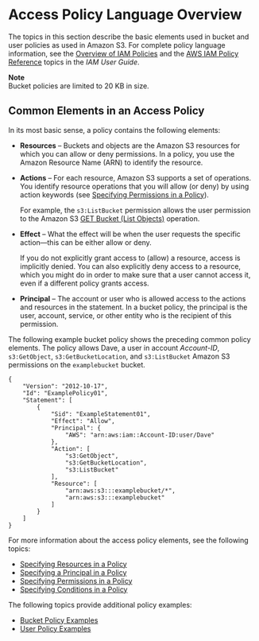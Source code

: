 # Access Policy Language Overview<a name="access-policy-language-overview"></a>

The topics in this section describe the basic elements used in bucket and user policies as used in Amazon S3\. For complete policy language information, see the [Overview of IAM Policies](http://docs.aws.amazon.com/IAM/latest/UserGuide/access_policies.html) and the [AWS IAM Policy Reference](http://docs.aws.amazon.com/IAM/latest/UserGuide/reference_policies.html) topics in the *IAM User Guide*\.

**Note**  
Bucket policies are limited to 20 KB in size\.

## Common Elements in an Access Policy<a name="access-policy-language-s3-specific-details"></a>

In its most basic sense, a policy contains the following elements:
+ **Resources** – Buckets and objects are the Amazon S3 resources for which you can allow or deny permissions\. In a policy, you use the Amazon Resource Name \(ARN\) to identify the resource\. 
+ **Actions** – For each resource, Amazon S3 supports a set of operations\. You identify resource operations that you will allow \(or deny\) by using action keywords \(see [Specifying Permissions in a Policy](using-with-s3-actions.md)\)\. 

  For example, the `s3:ListBucket` permission allows the user permission to the Amazon S3 [GET Bucket \(List Objects\)](http://docs.aws.amazon.com/AmazonS3/latest/API/RESTBucketGET.html) operation\. 
+ **Effect** – What the effect will be when the user requests the specific action—this can be either allow or deny\. 

  If you do not explicitly grant access to \(allow\) a resource, access is implicitly denied\. You can also explicitly deny access to a resource, which you might do in order to make sure that a user cannot access it, even if a different policy grants access\.
+ **Principal** – The account or user who is allowed access to the actions and resources in the statement\. In a bucket policy, the principal is the user, account, service, or other entity who is the recipient of this permission\.

The following example bucket policy shows the preceding common policy elements\. The policy allows Dave, a user in account *Account\-ID*, `s3:GetObject`, `s3:GetBucketLocation`, and `s3:ListBucket` Amazon S3 permissions on the `examplebucket` bucket\.

```
{
    "Version": "2012-10-17",
    "Id": "ExamplePolicy01",
    "Statement": [
        {
            "Sid": "ExampleStatement01",
            "Effect": "Allow",
            "Principal": {
                "AWS": "arn:aws:iam::Account-ID:user/Dave"
            },
            "Action": [
                "s3:GetObject",
                "s3:GetBucketLocation",
                "s3:ListBucket"
            ],
            "Resource": [
                "arn:aws:s3:::examplebucket/*",
                "arn:aws:s3:::examplebucket"
            ]
        }
    ]
}
```

For more information about the access policy elements, see the following topics:
+ [Specifying Resources in a Policy](s3-arn-format.md)
+ [Specifying a Principal in a Policy](s3-bucket-user-policy-specifying-principal-intro.md)
+ [Specifying Permissions in a Policy](using-with-s3-actions.md)
+ [Specifying Conditions in a Policy](amazon-s3-policy-keys.md)

The following topics provide additional policy examples:
+ [Bucket Policy Examples](example-bucket-policies.md)
+ [User Policy Examples](example-policies-s3.md)